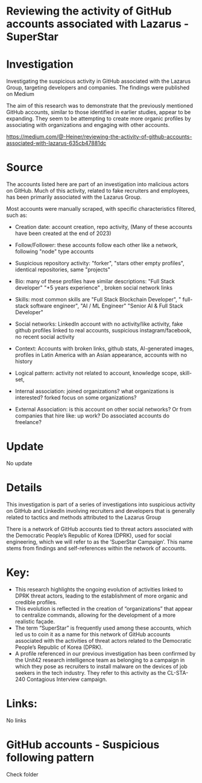 
# Reviewing the activity of GitHub accounts associated with Lazarus - SuperStar

# Investigation

Investigating the suspicious activity in GitHub associated with the Lazarus Group, targeting developers and companies. The findings were published on Medium

The aim of this research was to demonstrate that the previously mentioned GitHub accounts, similar to those identified in earlier studies, appear to be expanding. They seem to be attempting to create more organic profiles by associating with organizations and engaging with other accounts.

https://medium.com/@-Heiner/reviewing-the-activity-of-github-accounts-associated-with-lazarus-635cb47881dc

# Source

The accounts listed here are part of an investigation into malicious actors on GitHub. Much of this activity, related to fake recruiters and employees, has been primarily associated with the Lazarus Group.

Most accounts were manually scraped, with specific characteristics filtered, such as:

- Creation date: account creation, repo activity, (Many of these accounts have been created at the end of 2023)

- Follow/Follower: these accounts follow each other like a network, following "node" type accounts

- Suspicious repository activity: "forker", "stars other empty profiles", identical repositories, same "projects"

- Bio: many of these profiles have similar descriptions: "Full Stack developer" "+5 years experience" , broken social network links

- Skills: most common skills are "Full Stack Blockchain Developer", " full-stack software engineer", "AI / ML Engineer" "Senior AI & Full Stack Developer"

- Social networks: LinkedIn account with no activity/like activity, fake github profiles linked to real accounts, suspicious instagram/facebook, no recent social activity

- Context: Accounts with broken links, github stats, AI-generated images, profiles in Latin America with an Asian appearance, accounts with no history

- Logical pattern: activity not related to account, knowledge scope, skill-set, 

- Internal association: joined organizations? what organizations is interested? forked focus on some organizations? 

- External Association: is this account on other social networks? Or from companies that hire like: up work? Do associated accounts do freelance? 


# Update

No update

# Details

This investigation is part of a series of investigations into suspicious activity on GitHub and LinkedIn involving recruiters and developers that is generally related to tactics and methods attributed to the Lazarus Group

There is a network of GitHub accounts tied to threat actors associated with the Democratic People’s Republic of Korea (DPRK), used for social engineering, which we will refer to as the ‘SuperStar Campaign’. This name stems from findings and self-references within the network of accounts.


# Key:

- This research highlights the ongoing evolution of activities linked to DPRK threat actors, leading to the establishment of more organic and credible profiles.
- This evolution is reflected in the creation of “organizations” that appear to centralize commands, allowing for the development of a more realistic façade.
- The term “SuperStar” is frequently used among these accounts, which led us to coin it as a name for this network of GitHub accounts associated with the activities of threat actors related to the Democratic People’s Republic of Korea (DPRK).
- A profile referenced in our previous investigation has been confirmed by the Unit42 research intelligence team as belonging to a campaign in which they pose as recruiters to install malware on the devices of job seekers in the tech industry. They refer to this activity as the CL-STA-240 Contagious Interview campaign.

# Links:

No links

# GitHub accounts - Suspicious following pattern

Check folder
